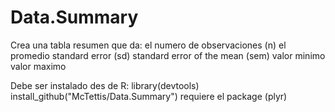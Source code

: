 # Data.Summary
Crea una tabla resumen que da:
el numero de observaciones (n)
el promedio
standard error (sd)
standard error of the mean (sem)
valor minimo
valor maximo

Debe ser instalado des de R:
library(devtools)
install_github("McTettis/Data.Summary")
requiere el package (plyr)
